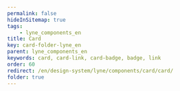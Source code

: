 ```yaml
---
permalink: false
hideInSitemap: true
tags: 
    - lyne_components_en
title: Card
key: card-folder-lyne_en
parent: lyne_components_en
keywords: card, card-link, card-badge, badge, link
order: 60
redirect: /en/design-system/lyne/components/card/card/
folder: true
---
```

